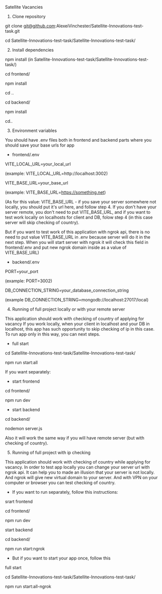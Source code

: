 Satellite Vacancies

1. Clone repository 

git clone git@github.com:AlexeiVinchester/Satellite-Innovations-test-task.git

cd Satellite-Innovations-test-task/Satellite-Innovations-test-task/

2. Install dependencies 

npm install (in Satellite-Innovations-test-task/Satellite-Innovations-test-task/) 

cd frontend/

npm install

cd ..

cd backend/  

npm install

cd..

3. Environment variables

You should have .env files both in frontend and backend parts where you should save your base urls for app

- frontend/.env

VITE_LOCAL_URL=your_local_url 

(example: VITE_LOCAL_URL=http://localhost:3002)

VITE_BASE_URL=your_base_url 

(example: VITE_BASE_URL=https://something.net)

(As for this value: VITE_BASE_URL - if you save your server somewhere not locally, you should put it's url here, and follow step 4. If you don't have your server remote, you don't need to put VITE_BASE_URL, and if you want to test work locally on localhosts for client and DB, folow step 4 (in this case server will skip checking of country).

But if you want to test work of this application with ngrok api, there is no need to put value VITE_BASE_URL in .env because server will do it in the next step. When you will start server with ngrok it will check this field in frontend/.env and put new ngrok domain inside as a value of VITE_BASE_URL)

- backend/.env

PORT=your_port 

(example: PORT=3002)

DB_CONNECTION_STRING=your_database_connection_string 

(example DB_CONNECTION_STRING=mongodb://localhost:27017/local)

4. Running of full project locally or with your remote server

This application should work with checking of country of applying for vacancy
If you work locally, when your client in localhost and your DB in localhost, this app has such opportunity to skip checking of ip in this case. To run app only in this way, you can next steps. 

- full start 

cd Satellite-Innovations-test-task/Satellite-Innovations-test-task/

npm run start:all

If you want separately: 

- start frontend 

cd frontend/

npm run dev

- start backend

cd backend/  

nodemon server.js

Also it will work the same way if you will have remote server (but with checking of country).

5. Running of full project with ip checking

This application should work with checking of country while applying for vacancy. In order to test app locally you can change your server url with ngrok api. It can help you to made an illusion that your server is not locally. And ngrok will give new virtual domain to your server. And with VPN on your computer or browser you can test checking of country.

- If you want to run separately, follow this instructions:

srart frontend

cd frontend/

npm run dev

start backend

cd backend/  

npm run start:ngrok

- But if you want to start your app once, follow this

full start 

cd Satellite-Innovations-test-task/Satellite-Innovations-test-task/

npm run start:all-ngrok

